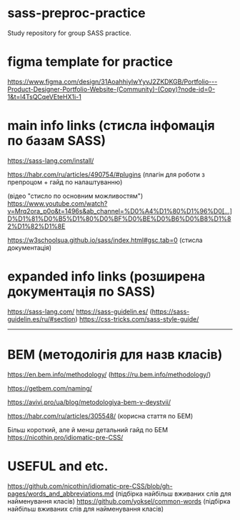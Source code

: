 # sass-preproc-practice

Study repository for group SASS practice.

# figma template for practice

https://www.figma.com/design/31AoahhiylwYyvJ2ZKDKGB/Portfolio---Product-Designer-Portfolio-Website-(Community)-(Copy)?node-id=0-1&t=l4TsQCqeVEteHX1i-1

# main info links (стисла інфомація по базам SASS)

https://sass-lang.com/install/

https://habr.com/ru/articles/490754/#plugins (плагін для роботи з препроцом + гайд по налаштуванню)

(відео "стисло по основним можливостям") https://www.youtube.com/watch?v=Mrq2ora_p0o&t=1496s&ab_channel=%D0%A4%D1%80%D1%96%D0[…]D%D1%81%D0%B5%D1%80%D0%BF%D0%BE%D0%B6%D0%B8%D1%82%D1%82%D1%8E

https://w3schoolsua.github.io/sass/index.html#gsc.tab=0 (стисла документація)

# expanded info links (розширена документація по SASS)

https://sass-lang.com/
https://sass-guidelin.es/ (https://sass-guidelin.es/ru/#section)
https://css-tricks.com/sass-style-guide/

---

# BEM (методолігія для назв класів)
https://en.bem.info/methodology/ (https://ru.bem.info/methodology/)

https://getbem.com/naming/

https://avivi.pro/ua/blog/metodologiya-bem-v-deystvii/

https://habr.com/ru/articles/305548/ (корисна стаття по БЕМ)

Більш короткий, але й менш детальний гайд по БЕМ https://nicothin.pro/idiomatic-pre-CSS/

# USEFUL and etc.
https://github.com/nicothin/idiomatic-pre-CSS/blob/gh-pages/words_and_abbreviations.md (підбірка найбільш вживаних слів для найменування класів)
https://github.com/yoksel/common-words (підбірка найбільш вживаних слів для найменування класів)
